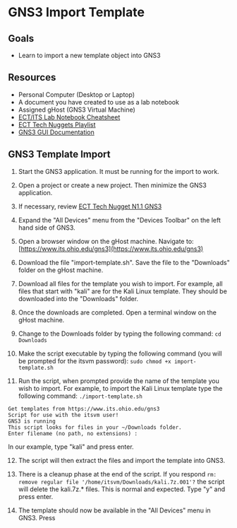 # GNS3 Import Template

## Goals
- Learn to import a new template object into GNS3

## Resources
- Personal Computer (Desktop or Laptop)
- A document you have created to use as a lab notebook
- Assigned gHost (GNS3 Virtual Machine)
- [ECT/ITS Lab Notebook Cheatsheet](https://github.com/OHIO-ECT/Lab-Notebook-Cheat-Sheet)
- [ECT Tech Nuggets Playlist](https://www.youtube.com/playlist?list=PLEA5GnkCPRTlvN_eyR99jOSsBCaV6khRS)
- [GNS3 GUI Documentation](https://docs.gns3.com/docs/using-gns3/beginners/the-gns3-gui)

## GNS3 Template Import

1. Start the GNS3 application. It must be running for the import to work.

2. Open a project or create a new project. Then minimize the GNS3 application.

3. If necessary, review [ECT Tech Nugget N1.1 GNS3](https://www.youtube.com/watch?v=w5qsM3LhpQI)

4. Expand the "All Devices" menu from the "Devices Toolbar" on the left hand side of GNS3.

5. Open a browser window on the gHost machine. Navigate to: [https://www.its.ohio.edu/gns3](https://www.its.ohio.edu/gns3)

6. Download the file "import-template.sh". Save the file to the "Downloads" folder on the gHost machine.

7. Download all files for the template you wish to import. For example, all files that start with "kali" are for the Kali Linux template. They should be downloaded into the "Downloads" folder.

8. Once the downloads are completed. Open a terminal window on the gHost machine.

9. Change to the Downloads folder by typing the following command:
```cd Downloads```

10. Make the script executable by typing the following command (you will be prompted for the itsvm password):
```sudo chmod +x import-template.sh```

11. Run the script, when prompted provide the name of the template you wish to import. For example, to import the Kali Linux template type the following command:
```./import-template.sh```

```Importing GNS3 Template
Get templates from https://www.its.ohio.edu/gns3
Script for use with the itsvm user!
GNS3 is running
This script looks for files in your ~/Downloads folder.
Enter filename (no path, no extensions) : 
```
In our example, type "kali" and press enter.

12. The script will then extract the files and import the template into GNS3.

13. There is a cleanup phase at the end of the script. If you respond ``rm: remove regular file '/home/itsvm/Downloads/kali.7z.001'?`` the script will delete the kali.7z.* files. This is normal and expected. Type "y" and press enter. 

14. The template should now be available in the "All Devices" menu in GNS3. Press 
